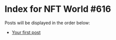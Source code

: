 # Index for NFT World #616
Posts will be displayed in the order below:

- [Your first post](./001-first.md)

